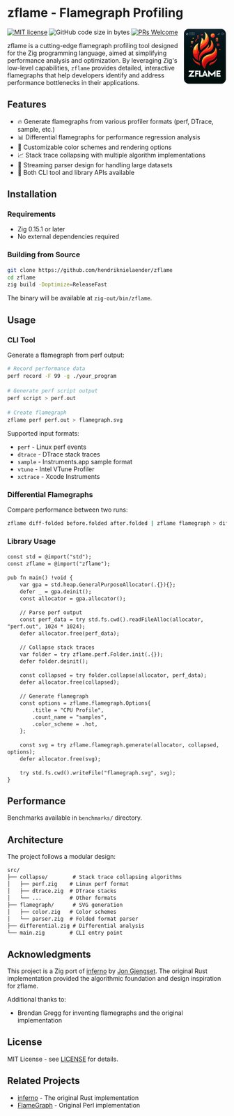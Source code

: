 # zflame - Flamegraph Profiling

[![MIT license](https://img.shields.io/badge/license-MIT-blue.svg)](https://github.com/hendriknielaender/zflame/blob/HEAD/LICENSE)
![GitHub code size in bytes](https://img.shields.io/github/languages/code-size/hendriknielaender/zflame)
[![PRs Welcome](https://img.shields.io/badge/PRs-welcome-brightgreen.svg)](https://github.com/hendriknielaender/zflame/blob/HEAD/CONTRIBUTING.md)
<img src="logo.png" alt="zflame logo" align="right" width="20%"/>

zflame is a cutting-edge flamegraph profiling tool designed for the Zig programming language, aimed at simplifying performance analysis and optimization. By leveraging Zig's low-level capabilities, `zflame` provides detailed, interactive flamegraphs that help developers identify and address performance bottlenecks in their applications.

## Features

- 🔥 Generate flamegraphs from various profiler formats (perf, DTrace, sample, etc.)
- 📊 Differential flamegraphs for performance regression analysis
- 🎨 Customizable color schemes and rendering options
- 📈 Stack trace collapsing with multiple algorithm implementations
- 🚀 Streaming parser design for handling large datasets
- 🔧 Both CLI tool and library APIs available

## Installation

### Requirements

- Zig 0.15.1 or later
- No external dependencies required

### Building from Source

```bash
git clone https://github.com/hendriknielaender/zflame
cd zflame
zig build -Doptimize=ReleaseFast
```

The binary will be available at `zig-out/bin/zflame`.

## Usage

### CLI Tool

Generate a flamegraph from perf output:

```bash
# Record performance data
perf record -F 99 -g ./your_program

# Generate perf script output
perf script > perf.out

# Create flamegraph
zflame perf perf.out > flamegraph.svg
```

Supported input formats:
- `perf` - Linux perf events
- `dtrace` - DTrace stack traces
- `sample` - Instruments.app sample format
- `vtune` - Intel VTune Profiler
- `xctrace` - Xcode Instruments

### Differential Flamegraphs

Compare performance between two runs:

```bash
zflame diff-folded before.folded after.folded | zflame flamegraph > diff.svg
```

### Library Usage

```zig
const std = @import("std");
const zflame = @import("zflame");

pub fn main() !void {
    var gpa = std.heap.GeneralPurposeAllocator(.{}){};
    defer _ = gpa.deinit();
    const allocator = gpa.allocator();

    // Parse perf output
    const perf_data = try std.fs.cwd().readFileAlloc(allocator, "perf.out", 1024 * 1024);
    defer allocator.free(perf_data);

    // Collapse stack traces
    var folder = try zflame.perf.Folder.init(.{});
    defer folder.deinit();
    
    const collapsed = try folder.collapse(allocator, perf_data);
    defer allocator.free(collapsed);

    // Generate flamegraph
    const options = zflame.flamegraph.Options{
        .title = "CPU Profile",
        .count_name = "samples",
        .color_scheme = .hot,
    };
    
    const svg = try zflame.flamegraph.generate(allocator, collapsed, options);
    defer allocator.free(svg);
    
    try std.fs.cwd().writeFile("flamegraph.svg", svg);
}
```

## Performance

Benchmarks available in `benchmarks/` directory.

## Architecture

The project follows a modular design:

```
src/
├── collapse/        # Stack trace collapsing algorithms
│   ├── perf.zig    # Linux perf format
│   ├── dtrace.zig  # DTrace stacks
│   └── ...         # Other formats
├── flamegraph/      # SVG generation
│   ├── color.zig   # Color schemes
│   └── parser.zig  # Folded format parser
├── differential.zig # Differential analysis
└── main.zig        # CLI entry point
```

## Acknowledgments

This project is a Zig port of [inferno](https://github.com/jonhoo/inferno/) by [Jon Gjengset](https://github.com/jonhoo). The original Rust implementation provided the algorithmic foundation and design inspiration for zflame. 

Additional thanks to:
- Brendan Gregg for inventing flamegraphs and the original implementation

## License

MIT License - see [LICENSE](LICENSE) for details.

## Related Projects

- [inferno](https://github.com/jonhoo/inferno/) - The original Rust implementation
- [FlameGraph](https://github.com/brendangregg/FlameGraph) - Original Perl implementation

